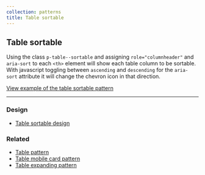```yaml
---
collection: patterns
title: Table sortable
---
```


## Table sortable

Using the class `p-table--sortable` and assigning `role="columnheader"` and `aria-sort` to each `<th>` element will show each table column to be sortable. With javascript toggling between `ascending` and `descending` for the `aria-sort` attribute it will change the chevron icon in that direction.

<a href="https://canonical-web-and-design.github.io/vanilla-framework/examples/patterns/tables/table-sortable/"
  class="js-example">
  View example of the table sortable pattern
</a>

<hr />

### Design

* [Table sortable design](https://github.com/ubuntudesign/vanilla-design/tree/master/Table%20sortable)

### Related

* [Table pattern](/en/base/table)
* [Table mobile card pattern](/en/patterns/table-mobile-card)
* [Table expanding pattern](/en/patterns/table-expanding)
